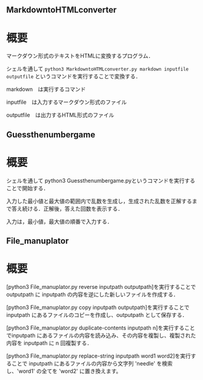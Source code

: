 ## MarkdowntoHTMLconverter
# 概要
マークダウン形式のテキストをHTMLに変換するプログラム．

シェルを通して `python3 MarkdowntoHTMLconverter.py markdown inputfile outputfile` というコマンドを実行することで変換する．

markdown　は実行するコマンド

inputfile　は入力するマークダウン形式のファイル

outputfile　は出力するHTML形式のファイル



## Guessthenumbergame
# 概要
シェルを通して python3 Guessthenumbergame.pyというコマンドを実行することで開始する．

入力した最小値と最大値の範囲内で乱数を生成し，生成された乱数を正解するまで答え続ける．正解後，答えた回数を表示する．

入力は，最小値，最大値の順番で入力する．


## File_manuplator
# 概要
[python3 File_manuplator.py reverse inputpath outputpath]を実行することでoutputpath に inputpath の内容を逆にした新しいファイルを作成する．

[python3 File_manuplator.py copy inputpath outputpath]を実行することでinputpath にあるファイルのコピーを作成し、outputpath として保存する．

[python3 File_manuplator.py duplicate-contents inputpath n]を実行することでinputpath にあるファイルの内容を読み込み、その内容を複製し、複製された内容を inputpath に n 回複製する．

[python3 File_manuplator.py replace-string inputpath word1 word2]を実行することで inputpath にあるファイルの内容から文字列 'needle' を検索し、'word1' の全てを 'word2' に置き換えます。
